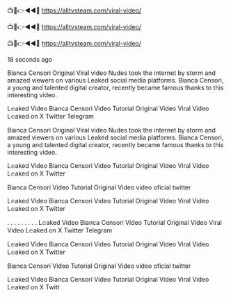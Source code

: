 📺📱👉◄◄🔴  https://alltvsteam.com/viral-video/

📺📱👉◄◄🔴  https://alltvsteam.com/viral-video/

📺📱👉◄◄🔴  https://alltvsteam.com/viral-video/

18 seconds ago

Bianca Censori Original Viral video Nudes took the internet by storm and amazed viewers on various Leaked social media platforms. Bianca Censori, a young and talented digital creator, recently became famous thanks to this interesting video.

L𝚎aked Video Bianca Censori Video Tutorial Original Video Viral Video L𝚎aked on X Twitter Telegram

Bianca Censori Original Viral video Nudes took the internet by storm and amazed viewers on various Leaked social media platforms. Bianca Censori, a young and talented digital creator, recently became famous thanks to this interesting video.

L𝚎aked Video Bianca Censori Video Tutorial Original Video Viral Video L𝚎aked on X Twitter

Bianca Censori Video Tutorial Original Video video oficial twitter

L𝚎aked Video Bianca Censori Video Tutorial Original Video Viral Video L𝚎aked on X Twitter

. . . . . . . . . L𝚎aked Video Bianca Censori Video Tutorial Original Video Viral Video L𝚎aked on X Twitter Telegram

L𝚎aked Video Bianca Censori Video Tutorial Original Video Viral Video L𝚎aked on X Twitter

Bianca Censori Video Tutorial Original Video video oficial twitter

L𝚎aked Video Bianca Censori Video Tutorial Original Video Viral Video L𝚎aked on X Twitt
